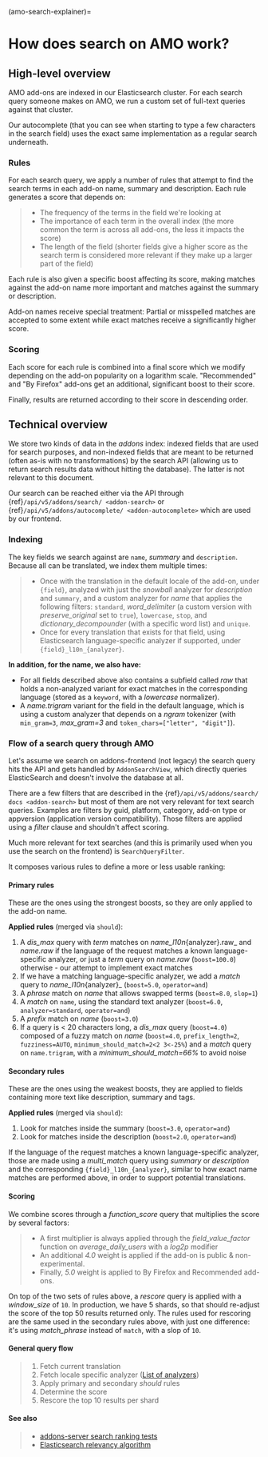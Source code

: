 (amo-search-explainer)=

# How does search on AMO work?

## High-level overview

AMO add-ons are indexed in our Elasticsearch cluster. For each search query
someone makes on AMO, we run a custom set of full-text queries against that
cluster.

Our autocomplete (that you can see when starting to type a few characters in
the search field) uses the exact same implementation as a regular search
underneath.

### Rules

For each search query, we apply a number of rules that attempt to find the
search terms in each add-on name, summary and description. Each rule generates
a score that depends on:

> - The frequency of the terms in the field we're looking at
> - The importance of each term in the overall index (the more common the term is across all add-ons, the less it impacts the score)
> - The length of the field (shorter fields give a higher score as the search term is considered more relevant if they make up a larger part of the field)

Each rule is also given a specific boost affecting its score, making matches
against the add-on name more important and matches against the summary or
description.

Add-on names receive special treatment: Partial or misspelled matches are
accepted to some extent while exact matches receive a significantly higher
score.

### Scoring

Each score for each rule is combined into a final score which we modify
depending on the add-on popularity on a logarithm scale. "Recommended" and
"By Firefox" add-ons get an additional, significant boost to their score.

Finally, results are returned according to their score in descending order.

## Technical overview

We store two kinds of data in the _addons_ index: indexed fields that are used for search purposes, and non-indexed fields that are meant to be returned (often as-is with no transformations) by the search API (allowing us to return search results data without hitting the database). The latter is not relevant to this document.

Our search can be reached either via the API through {ref}`/api/v5/addons/search/ <addon-search>` or {ref}`/api/v5/addons/autocomplete/ <addon-autocomplete>` which are used by our frontend.

### Indexing

The key fields we search against are `name`, _summary_ and `description`. Because all can be translated, we index them multiple times:

> - Once with the translation in the default locale of the add-on, under `{field}`, analyzed with just the _snowball_ analyzer for _description_ and `summary`, and a custom analyzer for _name_ that applies the following filters: `standard`, _word_delimiter_ (a custom version with _preserve_original_ set to `true`), `lowercase`, `stop`, and _dictionary_decompounder_ (with a specific word list) and `unique`.
> - Once for every translation that exists for that field, using Elasticsearch language-specific analyzer if supported, under `{field}_l10n_{analyzer}`.

**In addition, for the name, we also have:**

- For all fields described above also contains a subfield called _raw_ that holds a non-analyzed variant for exact matches in the corresponding language (stored as a `keyword`, with a _lowercase_ normalizer).
- A _name.trigram_ variant for the field in the default language, which is using a custom analyzer that depends on a _ngram_ tokenizer (with `min_gram=3`, _max_gram=3_ and `token_chars=["letter", "digit"]`).

### Flow of a search query through AMO

Let's assume we search on addons-frontend (not legacy) the search query hits the API and gets handled by `AddonSearchView`, which directly queries ElasticSearch and doesn't involve the database at all.

There are a few filters that are described in the {ref}`/api/v5/addons/search/ docs <addon-search>` but most of them are not very relevant for text search queries. Examples are filters by guid, platform, category, add-on type or appversion (application version compatibility). Those filters are applied using a _filter_ clause and shouldn't affect scoring.

Much more relevant for text searches (and this is primarily used when you use the search on the frontend) is `SearchQueryFilter`.

It composes various rules to define a more or less usable ranking:

#### Primary rules

These are the ones using the strongest boosts, so they are only applied to the add-on name.

**Applied rules** (merged via `should`):

1. A _dis_max_ query with _term_ matches on _name_l10n_{analyzer}.raw_ and _name.raw_ if the language of the request matches a known language-specific analyzer, or just a _term_ query on _name.raw_ (`boost=100.0`) otherwise - our attempt to implement exact matches
2. If we have a matching language-specific analyzer, we add a _match_ query to _name_l10n_{analyzer}_ (`boost=5.0`, `operator=and`)
3. A _phrase_ match on _name_ that allows swapped terms (`boost=8.0`, `slop=1`)
4. A _match_ on `name`, using the standard text analyzer (`boost=6.0`, `analyzer=standard`, `operator=and`)
5. A _prefix_ match on _name_ (`boost=3.0`)
6. If a query is \< 20 characters long, a _dis_max_ query (`boost=4.0`) composed of a fuzzy match on _name_ (`boost=4.0`, `prefix_length=2`, `fuzziness=AUTO`, `minimum_should_match=2<2 3<-25%`) and a _match_ query on `name.trigram`, with a _minimum_should_match=66%_ to avoid noise

#### Secondary rules

These are the ones using the weakest boosts, they are applied to fields containing more text like description, summary and tags.

**Applied rules** (merged via `should`):

1. Look for matches inside the summary (`boost=3.0`, `operator=and`)
2. Look for matches inside the description (`boost=2.0`, `operator=and`)

If the language of the request matches a known language-specific analyzer, those are made using a _multi_match_ query using _summary_ or _description_ and the corresponding `{field}_l10n_{analyzer}`, similar to how exact name matches are performed above, in order to support potential translations.

#### Scoring

We combine scores through a _function_score_ query that multiplies the score by several factors:

> - A first multiplier is always applied through the _field_value_factor_ function on _average_daily_users_ with a _log2p_ modifier
> - An additional _4.0_ weight is applied if the add-on is public & non-experimental.
> - Finally, _5.0_ weight is applied to By Firefox and Recommended add-ons.

On top of the two sets of rules above, a _rescore_ query is applied with a _window_size_ of `10`. In production, we have 5 shards, so that should re-adjust the score of the top 50 results returned only. The rules used for rescoring are the same used in the secondary rules above, with just one difference: it's using _match_phrase_ instead of `match`, with a slop of `10`.

#### General query flow

> 1. Fetch current translation
> 2. Fetch locale specific analyzer ([List of analyzers](https://github.com/mozilla/addons-server/blob/f099b20fa0f27989009082c1f58da0f1d0a341a3/src/olympia/constants/search.py#L13-L52))
> 3. Apply primary and secondary *should* rules
> 4. Determine the score
> 5. Rescore the top 10 results per shard

#### See also

> - [addons-server search ranking tests](https://github.com/mozilla/addons-server/blob/master/src/olympia/search/tests/test_search_ranking.py)
> - [Elasticsearch relevancy algorithm](https://www.elastic.co/blog/practical-bm25-part-2-the-bm25-algorithm-and-its-variables)

